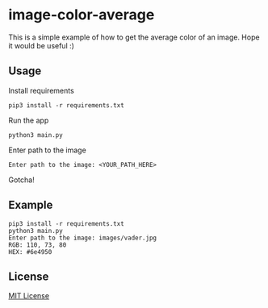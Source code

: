 # image-color-average
This is a simple example of how to get the average color of an image. Hope it would be useful :)

## Usage

Install requirements

```
pip3 install -r requirements.txt
```

Run the app

```
python3 main.py
```

Enter path to the image

```
Enter path to the image: <YOUR_PATH_HERE>
```

Gotcha!


## Example

```
pip3 install -r requirements.txt
python3 main.py
Enter path to the image: images/vader.jpg
RGB: 110, 73, 80
HEX: #6e4950
```

## License
[MIT License](https://github.com/pavel-vorobyev/image-color-average/blob/main/LICENSE)

